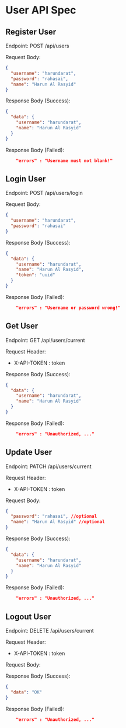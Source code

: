 # User API Spec

## Register User

Endpoint: POST /api/users

Request Body:

```json
{
  "username": "harundarat",
  "password": "rahasai",
  "name": "Harun Al Rasyid"
}
```

Response Body (Success):

```json
{
  "data": {
    "username": "harundarat",
    "name": "Harun Al Rasyid"
  }
}
```

Response Body (Failed):

```json
	"errors" : "Username must not blank!"
```

## Login User

Endpoint: POST /api/users/login

Request Body:

```json
{
  "username": "harundarat",
  "password": "rahasai"
}
```

Response Body (Success):

```json
{
  "data": {
    "username": "harundarat",
    "name": "Harun Al Rasyid",
    "token": "uuid"
  }
}
```

Response Body (Failed):

```json
	"errors" : "Username or password wrong!"
```

## Get User

Endpoint: GET /api/users/current

Request Header:

- X-API-TOKEN : token

Response Body (Success):

```json
{
  "data": {
    "username": "harundarat",
    "name": "Harun Al Rasyid"
  }
}
```

Response Body (Failed):

```json
	"errors" : "Unauthorized, ..."
```

## Update User

Endpoint: PATCH /api/users/current

Request Header:

- X-API-TOKEN : token

Request Body:

```json
{
  "password": "rahasai", //optional
  "name": "Harun Al Rasyid" //optional
}
```

Response Body (Success):

```json
{
  "data": {
    "username": "harundarat",
    "name": "Harun Al Rasyid"
  }
}
```

Response Body (Failed):

```json
	"errors" : "Unauthorized, ..."
```

## Logout User

Endpoint: DELETE /api/users/current

Request Header:

- X-API-TOKEN : token

Request Body:

Response Body (Success):

```json
{
  "data": "OK"
}
```

Response Body (Failed):

```json
	"errors" : "Unauthorized, ..."
```
